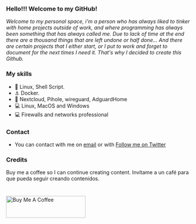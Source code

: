 ### Hello!!! Welcome to my GitHub!

*Welcome to my personal space, i'm a person who has always liked to tinker with home projects outside of work, and where programming has always been something that has always called me. Due to lack of time at the end there are a thousand things that are left undone or half done... And there are certain projects that I either start, or I put to work and forget to document for the next times I need it. That's why I decided to create this Github.*


### My skills
* 🐧 Linux, Shell Script.
* ⚓ Docker.
* 🐣 Nextcloud, Pihole, wireguard, AdguardHome
* 💻 Linux, MacOS and Windows
* 💻 Firewalls and networks professional

### Contact

* You can contact with me on <a href="mailto:juanrodenas07@gmail.com?Subject=from%20github">email</a> or with <a href="https://twitter.com/juanrs_05?ref_src=twsrc%5Etfw" class="twitter-follow-button" data-size="large" data-show-screen-name="false" data-lang="es" data-show-count="false">Follow me on Twitter</a>

### Credits
Buy me a coffee so I can continue creating content. Invítame a un café para que pueda seguir creando contenidos.
#
<a href="https://www.buymeacoffee.com/juanrodenas" target="_blank"><img src="https://cdn.buymeacoffee.com/buttons/v2/default-yellow.png" alt="Buy Me A Coffee" style="height: 60px !important;width: 217px !important;" ></a>
